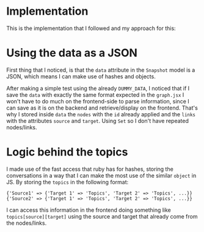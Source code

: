 # Implementation

This is the implementation that I followed and my approach for this:

# Using the data as a JSON

First thing that I noticed, is that the `data` attribute in the `Snapshot` model is a JSON, which means I can make use of hashes and objects.

After making a simple test using the already `DUMMY_DATA`, I noticed that if I save the `data` with exactly the same format expected in the `graph.jsx` I won't have to
do much on the frontend-side to parse information, since I can save as it is on the backend and retrieve/display on the frontend.
That's why I stored inside `data` the `nodes` with the `id` already applied and the `links` with the attributes `source` and `target`. Using `Set` so I don't have repeated nodes/links.

# Logic behind the topics
I made use of the fast access that ruby has for hashes, storing the conversations in a way that I can make the most use of the similar `object` in JS.
By storing the `topics` in the following format:
```
{'Source1' => {'Target 1' => 'Topics', 'Target 2' => 'Topics', ...}}
{'Source2' => {'Target 1' => 'Topics', 'Target 2' => 'Topics', ...}}
```
I can access this information in the frontend doing something like `topics[source][target]` using the source and target that already come from the nodes/links.
